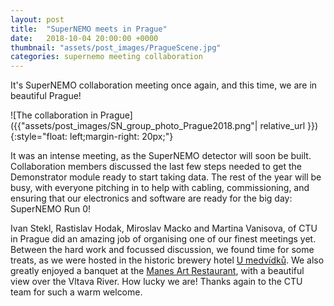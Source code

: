 ```yaml
---
layout: post
title:  "SuperNEMO meets in Prague"
date:   2018-10-04 20:00:00 +0000
thumbnail: "assets/post_images/PragueScene.jpg"
categories: supernemo meeting collaboration 
---
```


It's SuperNEMO collaboration meeting once again, and this time, we are in beautiful Prague!

![The collaboration in Prague]({{"assets/post_images/SN_group_photo_Prague2018.png"| relative_url }}){:style="float: left;margin-right: 20px;"}

It was an intense meeting, as the SuperNEMO detector will soon be built. Collaboration members discussed the last few steps needed to get the Demonstrator module ready to start taking data. The rest of the year will be busy, with everyone pitching in to help with cabling, commissioning, and ensuring that our electronics and software are ready for the big day: SuperNEMO Run 0!

Ivan Stekl, Rastislav Hodak, Miroslav Macko and Martina Vanisova, of CTU in Prague did an amazing job of organising one of our finest meetings yet. Between the hard work and focussed discussion, we found time for some treats, as we were hosted in the historic brewery hotel [U medvídků](https://umedvidku.cz/en/). We also greatly enjoyed a banquet at the [Manes Art Restaurant](https://www.manesrestaurant.cz/en), with a beautiful view over the Vltava River. How lucky we are! Thanks again to the CTU team for such a warm welcome.
